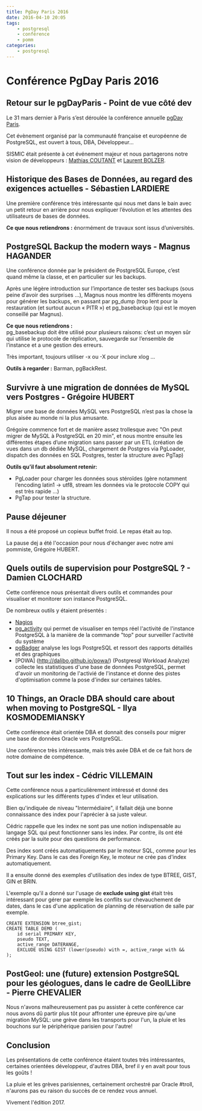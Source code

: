 ```yaml
---
title: PgDay Paris 2016
date: 2016-04-10 20:05
tags:
    - postgresql
    - conférence
    - pomm
categories:
    - postgresql
---
```


# Conférence PgDay Paris 2016

## Retour sur le pgDayParis - Point de vue côté dev

Le 31 mars dernier à Paris s’est déroulée la conférence annuelle [pgDay Paris](http://www.pgday.paris). 

Cet évènement organisé par la communauté française et européenne de PostgreSQL, 
est ouvert à tous, DBA, Développeur...  

SISMIC était présente à cet événement majeur et nous partagerons notre vision 
de développeurs : [Mathias COUTANT](https://twitter.com/mcoutant) et [Laurent BOLZER](https://twitter.com/ryosaeba_fr).

## Historique des Bases de Données, au regard des exigences actuelles - Sébastien LARDIERE 

Une première conférence très intéressante qui nous met dans le bain avec un petit retour en arrière pour nous expliquer
l’évolution et les attentes des utilisateurs de bases de données. 

**Ce que nous retiendrons :** énormément de travaux sont issus d’universités.

## PostgreSQL Backup the modern ways - Magnus HAGANDER

Une conférence donnée par le président de PostgreSQL Europe, c’est quand même la classe, et en particulier sur les backups.

Après une légère introduction sur l’importance de tester ses backups (sous peine d’avoir des surprises ...), Magnus nous montre les différents moyens
pour générer les backups, en passant par pg_dump (trop lent pour la restauration (et surtout aucun « PITR ») et pg_basebackup (qui est le moyen conseillé par Magnus).

**Ce que nous retiendrons :**  
pg_basebackup doit être utilisé pour plusieurs raisons: c’est un moyen sûr qui utilise le protocole de réplication, 
sauvegarde sur l’ensemble de l’instance et a une gestion des erreurs.

Très important, toujours utiliser -x ou -X pour inclure xlog ...

**Outils à regarder :** Barman, pgBackRest.

## Survivre à une migration de données de MySQL vers Postgres - Grégoire HUBERT

Migrer une base de données MySQL vers PostgreSQL n’est pas la chose la plus aisée au monde ni la plus amusante.

Grégoire commence fort et de manière assez trollesque avec "On peut migrer de MySQL à PostgreSQL en 20 min", 
et nous montre ensuite les différentes étapes d’une migration sans passer par un ETL 
(création de vues dans un db dédiée MySQL, chargement de Postgres via PgLoader, dispatch des données en SQL Postgres, tester la structure avec PgTap)

**Outils qu’il faut absolument retenir:**

* PgLoader pour charger les données sous stéroïdes (gère notamment l’encoding latin1 -> utf8, stream les données via le protocole COPY qui est très rapide ...)
* PgTap pour tester la structure.

## Pause déjeuner ##

Il nous a été proposé un copieux buffet froid. Le repas était au top. 

La pause dej a été l'occasion pour nous d'échanger avec notre ami pommiste, Grégoire HUBERT.

## Quels outils de supervision pour PostgreSQL ? - Damien CLOCHARD

Cette conférence nous présentait divers outils et commandes pour visualiser et monitorer son instance PostgreSQL. 

De nombreux outils y étaient présentés : 

* [Nagios](https://www.nagios.org)
* [pg_activity](https://github.com/julmon/pg_activity) qui permet de visualiser en temps réel l'activité de l'instance PostgreSQL à la manière de la commande "top" pour surveiller l'activité du système
* [pgBadger](https://github.com/dalibo/pgbadger) analyse les logs PostgreSQL et ressort des rapports détaillés et des  graphiques 
* [POWA] (http://dalibo.github.io/powa/) (Postgresql Workload Analyze) collecte les statistiques d'une base de données PostgreSQL, permet d'avoir un monitoring 
 de l'activié de l'instance et donne des pistes d'optimisation comme la pose d'index sur certaines tables. 


## 10 Things, an Oracle DBA should care about when moving to PostgreSQL - Ilya KOSMODEMIANSKY

Cette conférence était orientée DBA et donnait des conseils pour migrer une base de données Oracle vers PostgreSQL. 

Une conférence très intéressante, mais très axée DBA et de ce fait hors de notre domaine de compétence. 

## Tout sur les index - Cédric VILLEMAIN 

Cette conférence nous a particulièrement intéressé et donné des explications sur les différents types d'index et leur utilisation. 

Bien qu'indiquée de niveau "Intermédiaire", il fallait déjà une bonne connaissance des index pour l'aprécier à sa juste valeur. 
 
Cédric rappelle que les index ne sont pas une notion indispensable au langage SQL qui peut fonctionner sans les index. Par contre, ils ont été créés par la suite pour des questions 
de performance. 

Des index sont créés automatiquements par le moteur SQL, comme pour les Primary Key. Dans le cas des Foreign Key, le moteur ne crée pas d'index automatiquement. 

Il a ensuite donné des exemples d'utilisation des index de type BTREE, GIST, GIN et BRIN. 

L'exemple qu'il a donné sur l'usage de **exclude using gist** était très intéressant pour gérer par exemple les conflits sur chevauchement de dates, 
dans le cas d'une application de planning de réservation de salle par exemple. 

    CREATE EXTENSION btree_gist;
    CREATE TABLE DEMO (
        id serial PRIMARY KEY, 
        pseudo TEXT, 
        active_range DATERANGE, 
        EXCLUDE USING GIST (lower(pseudo) with =, active_range with &&
    );


## PostGeol: une (future) extension PostgreSQL pour les géologues, dans le cadre de GeolLLibre - Pierre CHEVALIER

Nous n'avons malheureusement pas pu assister à cette conférence car nous avons dû partir plus tôt pour affronter une épreuve pire qu'une migration MySQL: 
une grève dans les transports pour l'un, la pluie et les bouchons sur le périphérique parisien pour l'autre! 


## Conclusion 

Les présentations de cette conférence étaient toutes très intéressantes, certaines orientées développeur, d'autres DBA, bref il y en avait pour tous les goûts !

La pluie et les grèves parisiennes, certainement orchestré par Oracle #troll, n'aurons pas eu raison du succès de ce rendez vous annuel.

Vivement l'édition 2017. 
